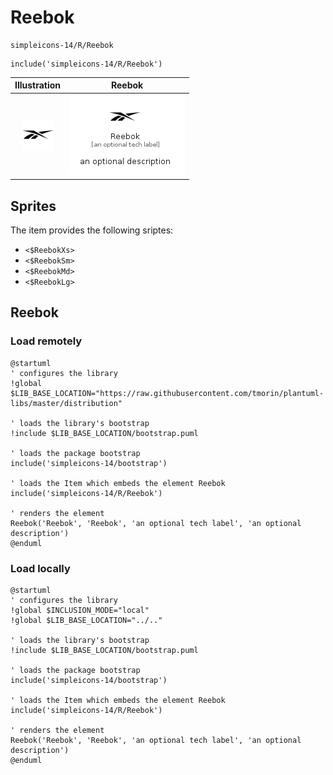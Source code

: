 # Reebok


```text
simpleicons-14/R/Reebok
```

```text
include('simpleicons-14/R/Reebok')
```



| Illustration | Reebok |
| :---: | :---: |
| ![illustration for Illustration](../../simpleicons-14/R/Reebok.png) | ![illustration for Reebok](../../simpleicons-14/R/Reebok.Local.png) |



## Sprites
The item provides the following sriptes:

- `<$ReebokXs>`
- `<$ReebokSm>`
- `<$ReebokMd>`
- `<$ReebokLg>`





## Reebok

### Load remotely
```plantuml
@startuml
' configures the library
!global $LIB_BASE_LOCATION="https://raw.githubusercontent.com/tmorin/plantuml-libs/master/distribution"

' loads the library's bootstrap
!include $LIB_BASE_LOCATION/bootstrap.puml

' loads the package bootstrap
include('simpleicons-14/bootstrap')

' loads the Item which embeds the element Reebok
include('simpleicons-14/R/Reebok')

' renders the element
Reebok('Reebok', 'Reebok', 'an optional tech label', 'an optional description')
@enduml
```

### Load locally
```plantuml
@startuml
' configures the library
!global $INCLUSION_MODE="local"
!global $LIB_BASE_LOCATION="../.."

' loads the library's bootstrap
!include $LIB_BASE_LOCATION/bootstrap.puml

' loads the package bootstrap
include('simpleicons-14/bootstrap')

' loads the Item which embeds the element Reebok
include('simpleicons-14/R/Reebok')

' renders the element
Reebok('Reebok', 'Reebok', 'an optional tech label', 'an optional description')
@enduml
```


